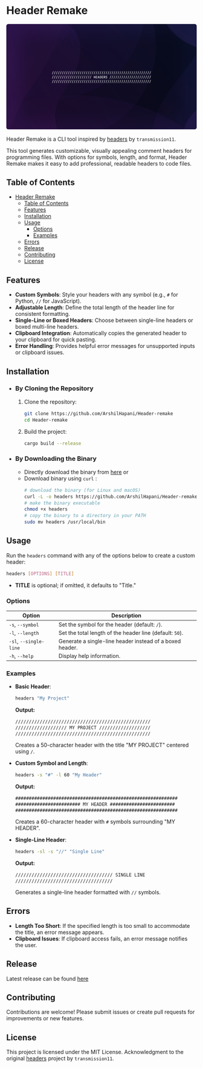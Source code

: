 # Header Remake

![cover image](./assets/headers_cover_img.png)

Header Remake is a CLI tool inspired by [headers](https://github.com/transmissions11/headers) by `transmission11`.

This tool generates customizable, visually appealing comment headers for programming files. With options for symbols, length, and format, Header Remake makes it easy to add professional, readable headers to code files.

## Table of Contents

- [Header Remake](#header-remake)
  - [Table of Contents](#table-of-contents)
  - [Features](#features)
  - [Installation](#installation)
  - [Usage](#usage)
    - [Options](#options)
    - [Examples](#examples)
  - [Errors](#errors)
  - [Release](#release)
  - [Contributing](#contributing)
  - [License](#license)

## Features

- **Custom Symbols**: Style your headers with any symbol (e.g., `#` for Python, `//` for JavaScript).
- **Adjustable Length**: Define the total length of the header line for consistent formatting.
- **Single-Line or Boxed Headers**: Choose between single-line headers or boxed multi-line headers.
- **Clipboard Integration**: Automatically copies the generated header to your clipboard for quick pasting.
- **Error Handling**: Provides helpful error messages for unsupported inputs or clipboard issues.

## Installation

- ### By Cloning the Repository

  1. Clone the repository:
     ```sh
     git clone https://github.com/ArshilHapani/Header-remake
     cd Header-remake
     ```
  2. Build the project:
     ```sh
     cargo build --release
     ```

- ### By Downloading the Binary
  - Directly download the binary from [here](https://github.com/ArshilHapani/Header-remake/releases/download/1.0.0/headers-remake) or
  - Download binary using `curl` :
    ```sh
    # download the binary (for Linux and macOS)
    curl -L -o headers https://github.com/ArshilHapani/Header-remake/releases/download/0.1.2/headers-remake
    # make the binary executable
    chmod +x headers
    # copy the binary to a directory in your PATH
    sudo mv headers /usr/local/bin
    ```

## Usage

Run the `headers` command with any of the options below to create a custom header:

```sh
headers [OPTIONS] [TITLE]
```

- **TITLE** is optional; if omitted, it defaults to "Title."

### Options

| Option                 | Description                                              |
| ---------------------- | -------------------------------------------------------- |
| `-s`, `--symbol`       | Set the symbol for the header (default: `/`).            |
| `-l`, `--length`       | Set the total length of the header line (default: `50`). |
| `-sl`, `--single-line` | Generate a single-line header instead of a boxed header. |
| `-h`, `--help`         | Display help information.                                |

### Examples

- **Basic Header**:

  ```sh
  headers "My Project"
  ```

  **Output:**

  ```
  //////////////////////////////////////////////////
  /////////////////// MY PROJECT ///////////////////
  //////////////////////////////////////////////////
  ```

  Creates a 50-character header with the title "MY PROJECT" centered using `/`.

- **Custom Symbol and Length**:

  ```sh
  headers -s "#" -l 60 "My Header"
  ```

  **Output:**

  ```
  ############################################################
  ######################## MY HEADER ########################
  ############################################################
  ```

  Creates a 60-character header with `#` symbols surrounding "MY HEADER".

- **Single-Line Header**:

  ```sh
  headers -sl -s "//" "Single Line"
  ```

  **Output:**

  ```
  //////////////////////////////////// SINGLE LINE ////////////////////////////////////
  ```

  Generates a single-line header formatted with `//` symbols.

## Errors

- **Length Too Short**: If the specified length is too small to accommodate the title, an error message appears.
- **Clipboard Issues**: If clipboard access fails, an error message notifies the user.

## Release

Latest release can be found [here](https://github.com/ArshilHapani/Header-remake/releases)

## Contributing

Contributions are welcome! Please submit issues or create pull requests for improvements or new features.

## License

This project is licensed under the MIT License.
Acknowledgment to the original [headers](https://github.com/transmissions11/headers) project by `transmission11`.
